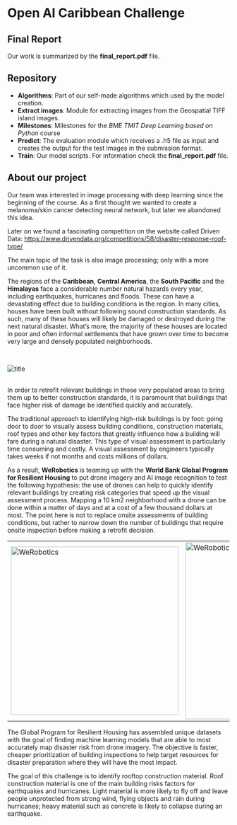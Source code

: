 # Open AI Caribbean Challenge

## Final Report

Our work is summarized by the **final_report.pdf** file.

## Repository

- **Algorithms**: Part of our self-made algorithms which used by the model creation.
- **Extract images**: Module for extracting images from the Geospatial TIFF island images.
- **Milestones**: Milestones for the *BME TMIT Deep Learning based on Python* course
- **Predict**: The evaluation module which receives a .h5 file as input and creates the output for the test images in the submission format.
- **Train**: Our model scripts. For information check the **final_report.pdf** file.

## About our project

Our team was interested in image processing with deep learning since the beginning of the course. As a first thought we wanted to create a melanoma/skin cancer detecting neural network, but later we abandoned this idea.

Later on we found a fascinating competition on the website called Driven Data:
https://www.drivendata.org/competitions/58/disaster-response-roof-type/

The main topic of the task is also image processing; only with a more uncommon use of it. 

The regions of the **Caribbean**, **Central America**, the **South Pacific** and the **Himalayas** face a considerable number natural hazards every year, including earthquakes, hurricanes and floods. These can have a devastating effect due to building conditions in the region. In many cities, houses have been built without following sound construction standards. As such, many of these houses will likely be damaged or destroyed during the next natural disaster. What’s more, the majority of these houses are located in poor and often informal settlements that have grown over time to become very large and densely populated neighborhoods.

<br>

![title](https://th.thgim.com/news/international/809cbr/article29367424.ece/alternates/FREE_660/08IN-LT-TROPICALWEATHERBAHAMAS)

<br>
In order to retrofit relevant buildings in those very populated areas to bring them up to better construction standards, it is paramount that buildings that face higher risk of damage be identified quickly and accurately.

The traditional approach to identifying high-risk buildings is by foot: going door to door to visually assess building conditions, construction materials, roof types and other key factors that greatly influence how a building will fare during a natural disaster. This type of visual assessment is particularly time consuming and costly. A visual assessment by engineers typically takes weeks if not months and costs millions of dollars.

As a result, **WeRobotics** is teaming up with the **World Bank Global Program for Resilient Housing** to put drone imagery and AI image recognition to test the following hypothesis: the use of drones can help to quickly identify relevant buildings by creating risk categories that speed up the visual assessment process. Mapping a 10 km2 neighborhood with a drone can be done within a matter of days and at a cost of a few thousand dollars at most. The point here is not to replace onsite assessments of building conditions, but rather to narrow down the number of buildings that require onsite inspection before making a retrofit decision.

|  |  |
|---|---|
| <a href="https://werobotics.org/"><img src="https://blog.werobotics.org/wp-content/uploads/2017/06/Screenshot-2017-06-05-12.04.53.png" alt="WeRobotics" style="width: 380px;"/> | <a href="https://www.worldbank.org/en/topic/disasterriskmanagement/brief/global-program-for-resilient-housing"><img src="https://www.trzcacak.rs/myfile/detail/401-4016837_world-bank-group-logo.png" alt="WeRobotics" style="width: 400px;"/> |

The Global Program for Resilient Housing has assembled unique datasets with the goal of finding machine learning models that are able to most accurately map disaster risk from drone imagery. The objective is faster, cheaper prioritization of building inspections to help target resources for disaster preparation where they will have the most impact.

The goal of this challenge is to identify rooftop construction material. Roof construction material is one of the main building risks factors for earthquakes and hurricanes. Light material is more likely to fly off and leave people unprotected from strong wind, flying objects and rain during hurricanes; heavy material such as concrete is likely to collapse during an earthquake.
